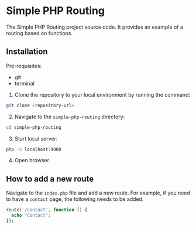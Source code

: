 # Simple PHP Routing

The Simple PHP Routing project source code. It provides an example of a routing based on functions.

## Installation

Pre-requisites:

- git
- terminal

1. Clone the repository to your local environment by running the command:

```bash
git clone <repository-url>
```

2. Navigate to the `simple-php-routing` directory:

```bash
cd simple-php-routing
```

3. Start local server:

```bash
php -S localhost:9000
```

4. Open browser

## How to add a new route

Navigate to the `index.php` file and add a new route. For example, if you need to have a `contact` page, the following needs to be added.

```php
route('/contact', function () {
  echo "Contact";
});
```

